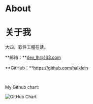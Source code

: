 # About


# 关于我
大四，软件工程在读。

**邮箱：**dev_lh@163.com

**GitHub：**https://github.com/halklein

</br>

My Github chart:

![GitHub Chart](https://ghchart.rshah.org/HalKlein)
